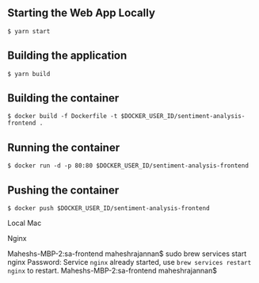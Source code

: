 ## Starting the Web App Locally
` $ yarn start `

## Building the application
` $ yarn build `

## Building the container
` $ docker build -f Dockerfile -t $DOCKER_USER_ID/sentiment-analysis-frontend . `

## Running the container
` $ docker run -d -p 80:80 $DOCKER_USER_ID/sentiment-analysis-frontend `

## Pushing the container
` $ docker push $DOCKER_USER_ID/sentiment-analysis-frontend `

Local Mac

Nginx

Maheshs-MBP-2:sa-frontend maheshrajannan$ sudo brew services start nginx
Password:
Service `nginx` already started, use `brew services restart nginx` to restart.
Maheshs-MBP-2:sa-frontend maheshrajannan$
